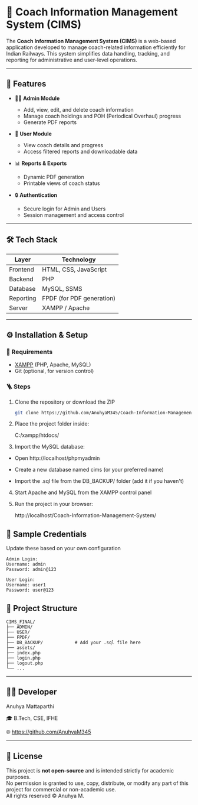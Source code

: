 # 🚌 Coach Information Management System (CIMS)

The **Coach Information Management System (CIMS)** is a web-based application developed to manage coach-related information efficiently for Indian Railways. This system simplifies data handling, tracking, and reporting for administrative and user-level operations.

---

## 📌 Features

- 🧑‍💼 **Admin Module**  
  - Add, view, edit, and delete coach information  
  - Manage coach holdings and POH (Periodical Overhaul) progress  
  - Generate PDF reports  

- 👥 **User Module**  
  - View coach details and progress  
  - Access filtered reports and downloadable data  

- 📊 **Reports & Exports**  
  - Dynamic PDF generation  
  - Printable views of coach status  

- 🔒 **Authentication**  
  - Secure login for Admin and Users  
  - Session management and access control  

---

## 🛠️ Tech Stack

| Layer       | Technology               |
|-------------|---------------------------|
| Frontend    | HTML, CSS, JavaScript     |
| Backend     | PHP                       |
| Database    | MySQL, SSMS               |
| Reporting   | FPDF (for PDF generation) |
| Server      | XAMPP / Apache            |

---

## ⚙️ Installation & Setup

### 🔧 Requirements
- [XAMPP](https://www.apachefriends.org/index.html) (PHP, Apache, MySQL)
- Git (optional, for version control)

### 🪜 Steps

1. Clone the repository or download the ZIP  
   ```bash
   git clone https://github.com/AnuhyaM345/Coach-Information-Management-System.git
2. Place the project folder inside:

   C:/xampp/htdocs/

3. Import the MySQL database:

- Open http://localhost/phpmyadmin

- Create a new database named cims (or your preferred name)

- Import the .sql file from the DB_BACKUP/ folder (add it if you haven't)

4. Start Apache and MySQL from the XAMPP control panel

5. Run the project in your browser:

    http://localhost/Coach-Information-Management-System/

## 🧪 Sample Credentials

Update these based on your own configuration

    Admin Login:
    Username: admin
    Password: admin@123

    User Login:
    Username: user1
    Password: user@123

## 📂 Project Structure
    
    CIMS_FINAL/
    ├── ADMIN/
    ├── USER/
    ├── FPDF/
    ├── DB_BACKUP/            # Add your .sql file here
    ├── assets/
    ├── index.php
    ├── login.php
    ├── logout.php
    └── ...
  
---

## 👩‍💻 Developer

Anuhya Mattaparthi

🎓 B.Tech, CSE, IFHE

🌐 https://github.com/AnuhyaM345

---

## 📜 License

This project is **not open-source** and is intended strictly for academic purposes.  
No permission is granted to use, copy, distribute, or modify any part of this project for commercial or non-academic use.  
All rights reserved © Anuhya M.